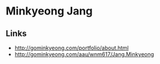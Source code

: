 # Minkyeong Jang

## Links
- http://gominkyeong.com/portfolio/about.html
- http://gominkyeong.com/aau/wnm617/Jang.Minkyeong
